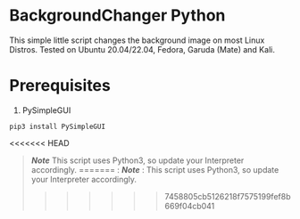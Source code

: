# BackgroundChanger Python
This simple little script changes the background image on most Linux Distros.
Tested on Ubuntu 20.04/22.04, Fedora, Garuda (Mate) and Kali.

# Prerequisites
1. PySimpleGUI
```
pip3 install PySimpleGUI
```

<<<<<<< HEAD
> ***Note***
> This script uses Python3, so update your Interpreter accordingly.
=======
>: ***Note***
>: This script uses Python3, so update your Interpreter accordingly.
>>>>>>> 7458805cb5126218f7575199fef8b669f04cb041
